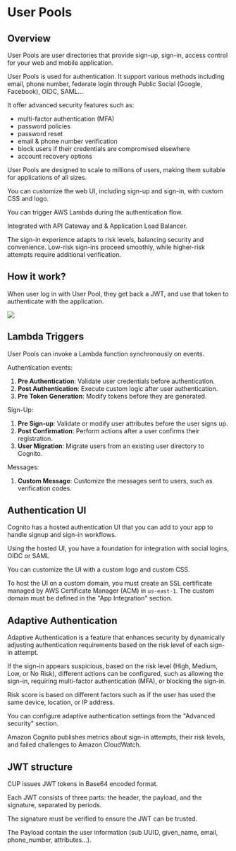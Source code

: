 # User Pools

## Overview

User Pools are user directories that provide sign-up, sign-in, access control for your web and mobile application.

User Pools is used for authentication. It support various methods including email, phone number, federate login through Public Social (Google, Facebook), OIDC, SAML...

It offer advanced security features such as:
- multi-factor authentication (MFA)
- password policies
- password reset
- email & phone number verification
- block users if their credentials are compromised elsewhere
- account recovery options

User Pools are designed to scale to millions of users, making them suitable for applications of all sizes.

You can customize the web UI, including sign-up and sign-in, with custom CSS and logo.

You can trigger AWS Lambda during the authentication flow.

Integrated with API Gateway and & Application Load Balancer.

The sign-in experience adapts to risk levels, balancing security and convenience. Low-risk sign-ins proceed smoothly, while higher-risk attempts require additional verification.


## How it work?

When user log in with User Pool, they get back a JWT, and use that token to authenticate with the application.

![](https://digitalcloud.training/wp-content/uploads/2022/01/amazon-api-gateway-cognito-user-pool.jpeg)


## Lambda Triggers

User Pools can invoke a Lambda function synchronously on events.

Authentication events:
1. **Pre Authentication**: Validate user credentials before authentication.
2. **Post Authentication**: Execute custom logic after user authentication.
3. **Pre Token Generation**: Modify tokens before they are generated.

Sign-Up:
1. **Pre Sign-up**: Validate or modify user attributes before the user signs up.
2. **Post Confirmation**: Perform actions after a user confirms their registration.
3. **User Migration**: Migrate users from an existing user directory to Cognito.

Messages:
1. **Custom Message**: Customize the messages sent to users, such as verification codes.


## Authentication UI

Cognito has a hosted authentication UI that you can add to your app to handle signup and sign-in workflows.

Using the hosted UI, you have a foundation for integration with social logins, OIDC or SAML

You can customize the UI with a custom logo and custom CSS.

To host the UI on a custom domain, you must create an SSL certificate managed by AWS Certificate Manager (ACM) in `us-east-1`. The custom domain must be defined in the "App Integration" section.


## Adaptive Authentication

Adaptive Authentication is a feature that enhances security by dynamically adjusting authentication requirements based on the risk level of each sign-in attempt.

If the sign-in appears suspicious, based on the risk level (High, Medium, Low, or No Risk), different actions can be configured, such as allowing the sign-in, requiring multi-factor authentication (MFA), or blocking the sign-in.

Risk score is based on different factors such as if the user has used the same device, location, or IP address.

You can configure adaptive authentication settings from the "Advanced security" section.
 
Amazon Cognito publishes metrics about sign-in attempts, their risk levels, and failed challenges to Amazon CloudWatch.


## JWT structure

CUP issues JWT tokens in Base64 encoded format.

Each JWT consists of three parts: the header, the payload, and the signature, separated by periods.

The signature must be verified to ensure the JWT can be trusted.

The Payload contain the user information (sub UUID, given_name, email, phone_number, attributes...).